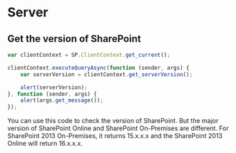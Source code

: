 # Server
## Get the version of SharePoint
```js
var clientContext = SP.ClientContext.get_current();

clientContext.executeQueryAsync(function (sender, args) {
    var serverVersion = clientContext.get_serverVersion();

    alert(serverVersion);
}, function (sender, args) {
    alert(args.get_message());
});
```

You can use this code to check the version of SharePoint. But the major version of SharePoint Online and SharePoint On-Premises are different. For SharePoint 2013 On-Premises, it returns 15.x.x.x and the SharePoint 2013 Online will return 16.x.x.x.

